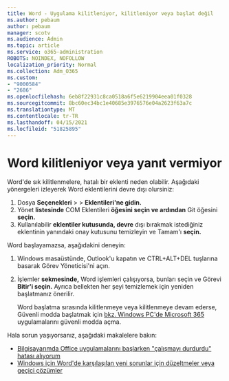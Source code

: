 ```yaml
---
title: Word - Uygulama kilitleniyor, kilitleniyor veya başlat değil
ms.author: pebaum
author: pebaum
manager: scotv
ms.audience: Admin
ms.topic: article
ms.service: o365-administration
ROBOTS: NOINDEX, NOFOLLOW
localization_priority: Normal
ms.collection: Adm_O365
ms.custom:
- "9000584"
- "2686"
ms.openlocfilehash: 6eb8f22931c8ca0518a6f5e6219904eea01f0328
ms.sourcegitcommit: 8bc60ec34bc1e40685e3976576e04a2623f63a7c
ms.translationtype: MT
ms.contentlocale: tr-TR
ms.lasthandoff: 04/15/2021
ms.locfileid: "51825895"
---
```

# <a name="word-crashes-or-doesnt-respond"></a>Word kilitleniyor veya yanıt vermiyor

Word'de sık kilitlenmelere, hatalı bir eklenti neden olabilir. Aşağıdaki yönergeleri izleyerek Word eklentilerini devre dışı olursiniz:

1. Dosya **Seçenekleri**  >    >  **Eklentileri'ne gidin.**
2. Yönet **listesinde** COM Eklentileri **öğesini seçin ve ardından** Git öğesini **seçin.**
3. Kullanılabilir **eklentiler kutusunda, devre** dışı bırakmak istediğiniz eklentinin yanındaki onay kutusunu temizleyin ve Tamam'ı **seçin.**

Word başlayamazsa, aşağıdakini deneyin:

1.   Windows masaüstünde, Outlook'u kapatın ve CTRL+ALT+DEL tuşlarına basarak Görev Yöneticisi'ni açın. 
2. İşlemler **sekmesinde,** Word işlemleri çalışıyorsa, bunları seçin ve Görevi **Bitir'i seçin.** Ayrıca bellekten her şeyi temizlemek için yeniden başlatmanız önerilir.

    Word başlatma sırasında kilitlenmeye veya kilitlenmeye devam ederse, Güvenli modda başlatmak için [bkz. Windows PC'de Microsoft 365](https://support.office.com/article/Open-Office-apps-in-safe-mode-on-a-Windows-PC-dedf944a-5f4b-4afb-a453-528af4f7ac72) uygulamalarını güvenli modda açma.

Hala sorun yaşıyorsanız, aşağıdaki makalelere bakın: 
- [Bilgisayarımda Office uygulamalarını başlarken "çalışmayı durdurdu" hatası alıyorum](https://support.office.com/article/52bd7985-4e99-4a35-84c8-2d9b8301a2fa)
- [Windows için Word'de karşılaşılan yeni sorunlar için düzeltmeler veya geçici çözümler](https://support.office.com/article/bf6bf17c-2807-4871-83ce-e337ae8f0b86)